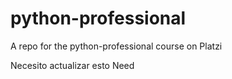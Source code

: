 # python-professional
A repo for the python-professional course on Platzi


Necesito actualizar esto
Need
